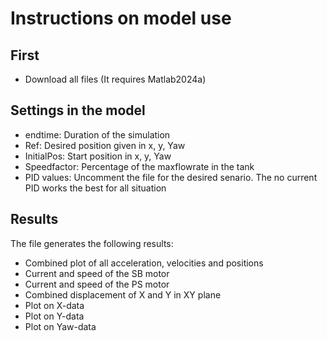 # Instructions on model use
## First
- Download all files (It requires Matlab2024a)

## Settings in the model
- endtime: Duration of the simulation
- Ref: Desired position given in x, y, Yaw
- InitialPos: Start position in x, y, Yaw
- Speedfactor: Percentage of the maxflowrate in the tank
- PID values: Uncomment the file for the desired senario. The no current PID works the best for all situation

## Results
The file generates the following results:
- Combined plot of all acceleration, velocities and positions
- Current and speed of the SB motor
- Current and speed of the PS motor
- Combined displacement of X and Y in XY plane
- Plot on X-data
- Plot on Y-data
- Plot on Yaw-data 
